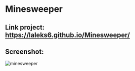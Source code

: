 # Minesweeper
## Link project: https://laleks6.github.io/Minesweeper/
## Screenshot:
![minesweeper](https://github.com/laleks6/Minesweeper/assets/96025122/5b9e1c70-8c80-476e-b94d-4d2edbd140db)

